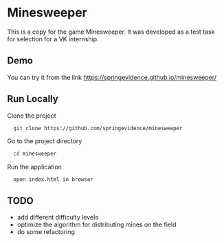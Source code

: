 
# Minesweeper

This is a copy for the game Minesweeper. It was developed as a test task for selection for a VK internship. 
## Demo

You can try it from the link  https://springevidence.github.io/minesweeper/


## Run Locally

Clone the project

```bash
  git clone https://github.com/springevidence/minesweeper
```

Go to the project directory

```bash
  cd minesweeper
```

Run the application

```
  open index.html in browser
```

## TODO

- add different difficulty levels
- optimize the algorithm for distributing mines on the field
- do some refactoring